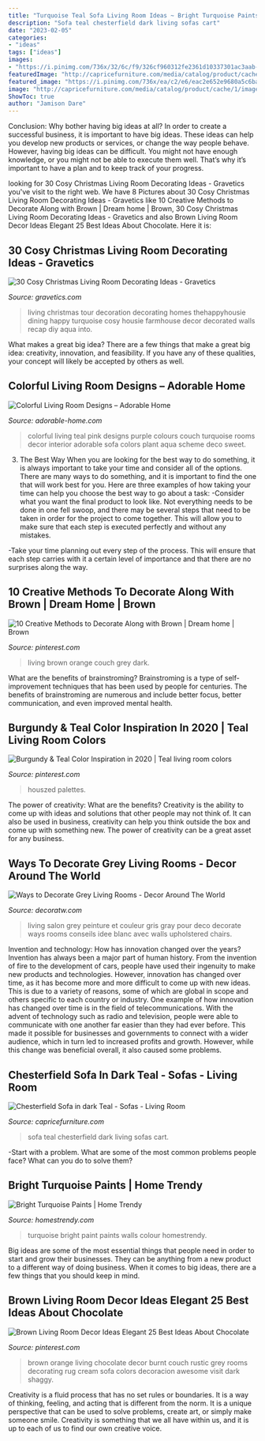 ```yaml
---
title: "Turquoise Teal Sofa Living Room Ideas ~ Bright Turquoise Paints"
description: "Sofa teal chesterfield dark living sofas cart"
date: "2023-02-05"
categories:
- "ideas"
tags: ["ideas"]
images:
- "https://i.pinimg.com/736x/32/6c/f9/326cf960312fe2361d10337301ac3aab--dark-brown-couch-living-room-ideas-orange-and-blue-living-room.jpg?b=t"
featuredImage: "http://capricefurniture.com/media/catalog/product/cache/1/image/9df78eab33525d08d6e5fb8d27136e95/c/m/cm6269tl-sf.jpg"
featured_image: "https://i.pinimg.com/736x/ea/c2/e6/eac2e652e9680a5c6bae03f60fae85c4.jpg"
image: "http://capricefurniture.com/media/catalog/product/cache/1/image/9df78eab33525d08d6e5fb8d27136e95/c/m/cm6269tl-sf.jpg"
ShowToc: true
author: "Jamison Dare"
---
```



Conclusion: Why bother having big ideas at all?
In order to create a successful business, it is important to have big ideas. These ideas can help you develop new products or services, or change the way people behave. However, having big ideas can be difficult. You might not have enough knowledge, or you might not be able to execute them well. That’s why it’s important to have a plan and to keep track of your progress.

	

		
looking for 30 Cosy Christmas Living Room Decorating Ideas - Gravetics you've visit to the right web. We have 8 Pictures about 30 Cosy Christmas Living Room Decorating Ideas - Gravetics like 10 Creative Methods to Decorate Along with Brown | Dream home | Brown, 30 Cosy Christmas Living Room Decorating Ideas - Gravetics and also Brown Living Room Decor Ideas Elegant 25 Best Ideas About Chocolate. Here it is:
		
    
## 30 Cosy Christmas Living Room Decorating Ideas - Gravetics

<img loading=lazy src="http://www.gravetics.com/wp-content/uploads/2016/10/Christmas-Spirit-into-Your-Living-Room-3.jpg" onerror="this.onerror=null;this.src='https://tse2.mm.bing.net/th?id=OIP.OV2CYv40svnOgYp2qGCbsQHaIT&amp;pid=15.1';" alt="30 Cosy Christmas Living Room Decorating Ideas - Gravetics">

_Source: gravetics.com_

>living christmas tour decoration decorating homes thehappyhousie dining happy turquoise cosy housie farmhouse decor decorated walls recap diy aqua into. 

	

What makes a great big idea?
There are a few things that make a great big idea: creativity, innovation, and feasibility. If you have any of these qualities, your concept will likely be accepted by others as well.

    
## Colorful Living Room Designs – Adorable Home

<img loading=lazy src="https://adorable-home.com/wp-content/gallery/colorful-living-room-designs/colorful-living-room-designs-4.jpg" onerror="this.onerror=null;this.src='https://tse1.mm.bing.net/th?id=OIP.iSmGCO393Ek4TsQe1EajCwHaKg&amp;pid=15.1';" alt="Colorful Living Room Designs – Adorable Home">

_Source: adorable-home.com_

>colorful living teal pink designs purple colours couch turquoise rooms decor interior adorable sofa colors plant aqua scheme deco sweet. 

	

3) The Best Way
When you are looking for the best way to do something, it is always important to take your time and consider all of the options. There are many ways to do something, and it is important to find the one that will work best for you. Here are three examples of how taking your time can help you choose the best way to go about a task: 
-Consider what you want the final product to look like. Not everything needs to be done in one fell swoop, and there may be several steps that need to be taken in order for the project to come together. This will allow you to make sure that each step is executed perfectly and without any mistakes.

-Take your time planning out every step of the process. This will ensure that each step carries with it a certain level of importance and that there are no surprises along the way.

    
## 10 Creative Methods To Decorate Along With Brown | Dream Home | Brown

<img loading=lazy src="https://i.pinimg.com/736x/32/6c/f9/326cf960312fe2361d10337301ac3aab--dark-brown-couch-living-room-ideas-orange-and-blue-living-room.jpg?b=t" onerror="this.onerror=null;this.src='https://tse2.mm.bing.net/th?id=OIP.T8tb6QPwG5TgWqwRQqLiygHaJ3&amp;pid=15.1';" alt="10 Creative Methods to Decorate Along with Brown | Dream home | Brown">

_Source: pinterest.com_

>living brown orange couch grey dark. 

	

What are the benefits of brainstroming?
Brainstroming is a type of self-improvement techniques that has been used by people for centuries. The benefits of brainstroming are numerous and include better focus, better communication, and even improved mental health.

    
## Burgundy &amp; Teal Color Inspiration In 2020 | Teal Living Room Colors

<img loading=lazy src="https://i.pinimg.com/736x/ea/c2/e6/eac2e652e9680a5c6bae03f60fae85c4.jpg" onerror="this.onerror=null;this.src='https://tse3.mm.bing.net/th?id=OIP.LlJeheozOfeMhZpZavT5OwHaLG&amp;pid=15.1';" alt="Burgundy &amp; Teal Color Inspiration in 2020 | Teal living room colors">

_Source: pinterest.com_

>houszed palettes. 

	

The power of creativity: What are the benefits?
Creativity is the ability to come up with ideas and solutions that other people may not think of. It can also be used in business, creativity can help you think outside the box and come up with something new. The power of creativity can be a great asset for any business.

    
## Ways To Decorate Grey Living Rooms - Decor Around The World

<img loading=lazy src="https://decoratw.com/wp-content/uploads/2016/03/gray-living-room-walls-decorating-ideas-awesome-design-on-living-design-ideas.jpg" onerror="this.onerror=null;this.src='https://tse1.mm.bing.net/th?id=OIP.cxb0foU1xGXkBBCO1KwCWQHaFC&amp;pid=15.1';" alt="Ways to Decorate Grey Living Rooms - Decor Around The World">

_Source: decoratw.com_

>living salon grey peinture et couleur gris gray pour deco decorate ways rooms conseils idee blanc avec walls upholstered chairs. 

	

Invention and technology: How has innovation changed over the years?
Invention has always been a major part of human history. From the invention of fire to the development of cars, people have used their ingenuity to make new products and technologies. However, innovation has changed over time, as it has become more and more difficult to come up with new ideas. This is due to a variety of reasons, some of which are global in scope and others specific to each country or industry.
One example of how innovation has changed over time is in the field of telecommunications. With the advent of technology such as radio and television, people were able to communicate with one another far easier than they had ever before. This made it possible for businesses and governments to connect with a wider audience, which in turn led to increased profits and growth. However, while this change was beneficial overall, it also caused some problems.

    
## Chesterfield Sofa In Dark Teal - Sofas - Living Room

<img loading=lazy src="http://capricefurniture.com/media/catalog/product/cache/1/image/9df78eab33525d08d6e5fb8d27136e95/c/m/cm6269tl-sf.jpg" onerror="this.onerror=null;this.src='https://tse3.mm.bing.net/th?id=OIP.H7TnHAGXgxhkqlqJ1yBstwHaHa&amp;pid=15.1';" alt="Chesterfield Sofa in dark Teal - Sofas - Living Room">

_Source: capricefurniture.com_

>sofa teal chesterfield dark living sofas cart. 

	

-Start with a problem. What are some of the most common problems people face? What can you do to solve them? 

    
## Bright Turquoise Paints | Home Trendy

<img loading=lazy src="https://homestrendy.com/wp-content/uploads/2012/06/bright-turquoise-wall-paint.jpg" onerror="this.onerror=null;this.src='https://tse2.mm.bing.net/th?id=OIP.Ai4E2OCeTAn5i_24e8Jw9wHaE8&amp;pid=15.1';" alt="Bright Turquoise Paints | Home Trendy">

_Source: homestrendy.com_

>turquoise bright paint paints walls colour homestrendy. 

	

Big ideas are some of the most essential things that people need in order to start and grow their businesses. They can be anything from a new product to a different way of doing business. When it comes to big ideas, there are a few things that you should keep in mind. 

    
## Brown Living Room Decor Ideas Elegant 25 Best Ideas About Chocolate

<img loading=lazy src="https://i.pinimg.com/736x/55/a4/7c/55a47c8d98f6809a76210596c0f42520.jpg" onerror="this.onerror=null;this.src='https://tse4.mm.bing.net/th?id=OIP.Ssk1yUjB7V83L8eBA1yeygHaMM&amp;pid=15.1';" alt="Brown Living Room Decor Ideas Elegant 25 Best Ideas About Chocolate">

_Source: pinterest.com_

>brown orange living chocolate decor burnt couch rustic grey rooms decorating rug cream sofa colors decoracion awesome visit dark shaggy. 

	

Creativity is a fluid process that has no set rules or boundaries. It is a way of thinking, feeling, and acting that is different from the norm. It is a unique perspective that can be used to solve problems, create art, or simply make someone smile. Creativity is something that we all have within us, and it is up to each of us to find our own creative voice.

